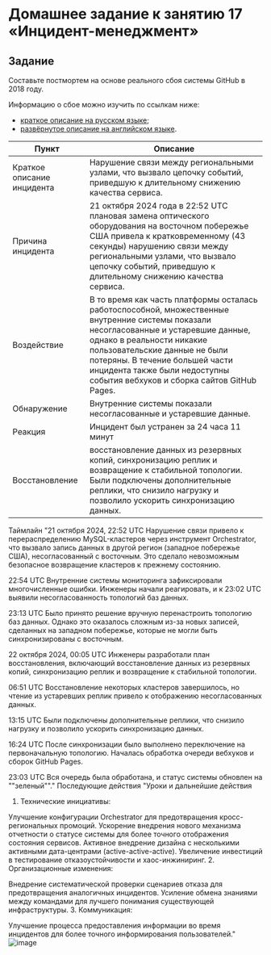 # Домашнее задание к занятию 17 «Инцидент-менеджмент»

## Задание

Составьте постмортем на основе реального сбоя системы GitHub в 2018 году.

Информацию о сбое можно изучить по ссылкам ниже:

* [краткое описание на русском языке](https://habr.com/ru/post/427301/);
* [развёрнутое описание на английском языке](https://github.blog/2018-10-30-oct21-post-incident-analysis/).

| Пункт | Описание |
|-------|----------|
 | Краткое описание инцидента	|Нарушение связи между региональными узлами, что вызвало цепочку событий, приведшую к длительному снижению качества сервиса.|
| Причина инцидента	| 21 октября 2024 года в 22:52 UTC плановая замена оптического оборудования на восточном побережье США привела к кратковременному (43 секунды) нарушению связи между региональными узлами, что вызвало цепочку событий, приведшую к длительному снижению качества сервиса.|
| Воздействие	| В то время как часть платформы осталась работоспособной, множественные внутренние системы показали несогласованные и устаревшие данные, однако в реальности никакие пользовательские данные не были потеряны. В течение большей части инцидента также были недоступны события вебхуков и сборка сайтов GitHub Pages.|
| Обнаружение	| Внутренние системы показали несогласованные и устаревшие данные.|
| Реакция |	Инцидент был устранен за 24 часа 11 минут|
| Восстановление |	восстановление данных из резервных копий, синхронизацию реплик и возвращение к стабильной топологии. Были подключены дополнительные реплики, что снизило нагрузку и позволило ускорить синхронизацию данных.|
Таймлайн	"21 октября 2024, 22:52 UTC
Нарушение связи привело к перераспределению MySQL-кластеров через инструмент Orchestrator, что вызвало запись данных в другой регион (западное побережье США), несогласованный с восточным. Это сделало невозможным безопасное возвращение кластеров к прежнему состоянию.

22:54 UTC
Внутренние системы мониторинга зафиксировали многочисленные ошибки. Инженеры начали реагировать, и к 23:02 UTC выявили несогласованность топологий баз данных.

23:13 UTC
Было принято решение вручную перенастроить топологию баз данных. Однако это оказалось сложным из-за новых записей, сделанных на западном побережье, которые не могли быть синхронизированы с восточным.

22 октября 2024, 00:05 UTC
Инженеры разработали план восстановления, включающий восстановление данных из резервных копий, синхронизацию реплик и возвращение к стабильной топологии.

06:51 UTC
Восстановление некоторых кластеров завершилось, но чтение из устаревших реплик привело к отображению несогласованных данных.

13:15 UTC
Были подключены дополнительные реплики, что снизило нагрузку и позволило ускорить синхронизацию данных.

16:24 UTC
После синхронизации было выполнено переключение на первоначальную топологию. Началась обработка очереди вебхуков и сборок GitHub Pages.

23:03 UTC
Вся очередь была обработана, и статус системы обновлен на ""зеленый""."
Последующие действия	"Уроки и дальнейшие действия
1. Технические инициативы:

Улучшение конфигурации Orchestrator для предотвращения кросс-региональных промоций.
Ускорение внедрения нового механизма отчетности о статусе системы для более точного отображения состояния сервисов.
Активное внедрение дизайна с несколькими активными дата-центрами (active-active-active).
Увеличение инвестиций в тестирование отказоустойчивости и хаос-инжиниринг.
2. Организационные изменения:

Внедрение систематической проверки сценариев отказа для предотвращения аналогичных инцидентов.
Усиление обмена знаниями между командами для лучшего понимания существующей инфраструктуры.
3. Коммуникация:

Улучшение процесса предоставления информации во время инцидентов для более точного информирования пользователей."
![image](https://github.com/user-attachments/assets/61f821c9-c315-410b-8b33-adbeea0a8a22)
